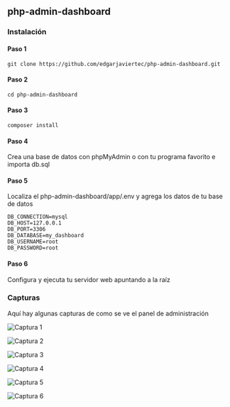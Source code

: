 ## php-admin-dashboard

### Instalación

#### Paso 1

```
git clone https://github.com/edgarjaviertec/php-admin-dashboard.git
```

#### Paso 2

```
cd php-admin-dashboard 
```

#### Paso 3

```
composer install
```

#### Paso 4

Crea una base de datos con phpMyAdmin o con tu programa favorito e importa db.sql

#### Paso 5
Localiza el php-admin-dashboard/app/.env y agrega los datos de tu base de datos

```
DB_CONNECTION=mysql
DB_HOST=127.0.0.1
DB_PORT=3306
DB_DATABASE=my_dashboard
DB_USERNAME=root
DB_PASSWORD=root
```

#### Paso 6

Configura y ejecuta tu servidor web apuntando a la raíz


### Capturas

Aquí hay algunas capturas de como se ve el panel de administración 

![Captura 1](https://raw.githubusercontent.com/edgarjaviertec/php-admin-dashboard/master/capturas-de-pantalla/Inicia%20sesi%C3%B3n.png)

![Captura 2](https://raw.githubusercontent.com/edgarjaviertec/php-admin-dashboard/master/capturas-de-pantalla/Dashboard.png)

![Captura 3](https://raw.githubusercontent.com/edgarjaviertec/php-admin-dashboard/master/capturas-de-pantalla/Usuarios.png)

![Captura 4](https://raw.githubusercontent.com/edgarjaviertec/php-admin-dashboard/master/capturas-de-pantalla/Roles.png)

![Captura 5](https://github.com/edgarjaviertec/php-admin-dashboard/blob/master/capturas-de-pantalla/Permisos.png)

![Captura 6](https://raw.githubusercontent.com/edgarjaviertec/php-admin-dashboard/master/capturas-de-pantalla/Asignar%20permisos.png)
